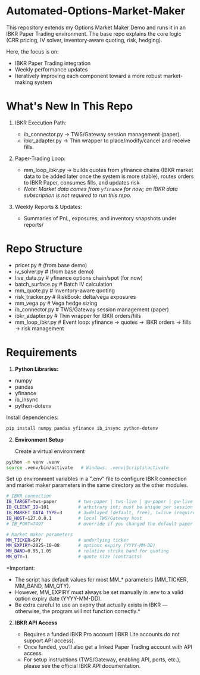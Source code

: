 # Automated-Options-Market-Maker

This repository extends my Options Market Maker Demo and runs it in an IBKR Paper Trading environment.
The base repo explains the core logic (CRR pricing, IV solver, inventory‑aware quoting, risk, hedging).

Here, the focus is on: 
- IBKR Paper Trading integration
- Weekly performance updates 
- Iteratively improving each component toward a more robust market-making system

# What's New In This Repo

1. IBKR Execution Path:
   - ib_connector.py → TWS/Gateway session management (paper).
   - ibkr_adapter.py → Thin wrapper to place/modify/cancel and receive fills.

2. Paper‑Trading Loop:
   - mm_loop_ibkr.py → builds quotes from yfinance chains (IBKR market data to be added later once the system is more stable), routes orders to IBKR Paper, consumes fills, and updates risk
   - *Note: Market data comes from `yfinance` for now; an IBKR data subscription is not required to run this repo.* 

3. Weekly Reports & Updates:
   - Summaries of PnL, exposures, and inventory snapshots under reports/

# Repo Structure

- pricer.py # (from base demo)
- iv_solver.py # (from base demo)
- live_data.py # yfinance options chain/spot (for now)
- batch_surface.py # Batch IV calculation
- mm_quote.py # Inventory-aware quoting
- risk_tracker.py # RiskBook: delta/vega exposures
- mm_vega.py # Vega hedge sizing
- ib_connector.py # TWS/Gateway session management (paper)
- ibkr_adapter.py # Thin wrapper for IBKR orders/fills
- mm_loop_ibkr.py # Event loop: yfinance → quotes → IBKR orders → fills → risk management

# Requirements

 1. **Python Libraries:**
    
   - numpy
   - pandas
   - yfinance
   - ib_insync
   - python-dotenv

   Install dependencies:

```bash
pip install numpy pandas yfinance ib_insync python-dotenv
```

2. **Environment Setup**

   Create a virtual environment

```bash
python -m venv .venv
source .venv/bin/activate   # Windows: .venv\Scripts\activate
```
   
   Set up environment variables in a ".env" file to configure IBKR connection and market maker parameters in the same directory as the other modules. 

```bash
# IBKR connection
IB_TARGET=tws-paper        # tws-paper | tws-live | gw-paper | gw-live
IB_CLIENT_ID=101           # arbitrary int; must be unique per session
IB_MARKET_DATA_TYPE=3      # 3=delayed (default, free), 1=live (requires subscription)
IB_HOST=127.0.0.1          # local TWS/Gateway host
# IB_PORT=7497             # override if you changed the default paper port

# Market maker parameters
MM_TICKER=SPY              # underlying ticker
MM_EXPIRY=2025-10-08       # options expiry (YYYY-MM-DD)
MM_BAND=0.95,1.05          # relative strike band for quoting
MM_QTY=1                   # quote size (contracts)

```

   *Important:
   
   - The script has default values for most MM_* parameters (MM_TICKER, MM_BAND, MM_QTY).
   - However, MM_EXPIRY must always be set manually in .env to a valid option expiry date (YYYY-MM-DD).
   - Be extra careful to use an expiry that actually exists in IBKR — otherwise, the program will not function correctly.*

2. **IBKR API Access**
   
   - Requires a funded IBKR Pro account (IBKR Lite accounts do not support API access).
   - Once funded, you’ll also get a linked Paper Trading account with API access.
   - For setup instructions (TWS/Gateway, enabling API, ports, etc.), please see the official IBKR API documentation.

 
